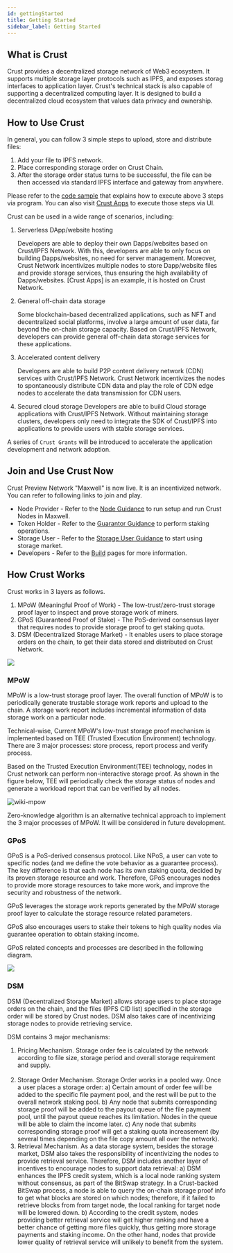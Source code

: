 ```yaml
---
id: gettingStarted
title: Getting Started
sidebar_label: Getting Started
---
```

## What is Crust

Crust provides a decentralized storage network of Web3 ecosystem. It supports multiple storage layer protocols such as IPFS, and exposes storag
interfaces to application layer. Crust's technical stack is also capable of supporting a decentralized computing layer. It is designed to build a
decentralized cloud ecosystem that values data privacy and ownership.

## How to Use Crust

In general, you can follow 3 simple steps to upload, store and distribute files:

1. Add your file to IPFS network.
2. Place corresponding storage order on Crust Chain.
3. After the storage order status turns to be successful, the file can be then accessed via standard IPFS interface and gateway from anywhere.

Please refer to the [code sample](build-developer-guidance.md) that explains how to execute above 3 steps via program. You can also visit [Crust Apps](storageUserGuide.md) to execute those steps via UI.

Crust can be used in a wide range of scenarios, including:

1. Serverless DApp/website hosting

   Developers are able to deploy their own Dapps/websites based on Crust/IPFS Network. With this, developers are able to only focus on building Dapps/websites, no need for server management. Moreover, Crust Network incentivizes multiple nodes to store Dapp/website files and provide storage services, thus ensuring the high availability of Dapps/websites. [Crust Apps] is an example, it is hosted on Crust Network.

2. General off-chain data storage

   Some blockchain-based decentralized applications, such as NFT and decentralized social platforms, involve a large amount of user data, far beyond the on-chain storage capacity. Based on Crust/IPFS Network, developers can provide general off-chain data storage services for these applications.

3. Accelerated content delivery

   Developers are able to build P2P content delivery network (CDN) services with Crust/IPFS Network. Crust Network incentivizes the nodes to spontaneously distribute CDN data and play the role of CDN edge nodes to accelerate the data transmission for CDN users.

4. Secured cloud storage
   Developers are able to build Cloud storage applications with Crust/IPFS Network. Without maintaining storage clusters, developers only need to integrate the SDK of Crust/IPFS into applications to provide users with stable storage services.

A series of `Crust Grants` will be introduced to accelerate the application development and network adoption.

## Join and Use Crust Now

Crust Preview Network "Maxwell" is now live. It is an incentivized network. You can refer to following links to join and play.

- Node Provider - Refer to the [Node Guidance](node-overview.md) to run setup and run Crust Nodes in Maxwell.  
- Token Holder - Refer to the [Guarantor Guidance](guarantor-guidance.md) to perform staking operations.
- Storage User - Refer to the [Storage User Guidance](storageUserGuide.md) to start using storage market.
- Developers - Refer to the [Build](build-getting-started.md) pages for more information.

## How Crust Works

Crust works in 3 layers as follows.

1. MPoW (Meaningful Proof of Work) - The low-trust/zero-trust storage proof layer to inspect and prove storage work of miners.
2. GPoS (Guaranteed Proof of Stake) - The PoS-derived consensus layer that requires nodes to provide storage proof to get staking quota.
3. DSM (Decentralized Storage Market) - It enables users to place storage orders on the chain, to get their data stored and distributed on Crust Network.


![](https://crust-data.oss-cn-shanghai.aliyuncs.com/wiki/what_is_crust/arch.png)


### MPoW

MPoW is a low-trust storage proof layer. The overall function of MPoW is to periodically generate trustable storage work reports and upload to the chain. A storage work report includes incremental information of data storage work on a particular node.

Technical-wise, Current MPoW's low-trust storage proof mechanism is implemented based on TEE (Trusted Execution Environment) technology. There are 3 major processes: store process, report process and verify process.

Based on the Trusted Execution Environment(TEE) technology, nodes in Crust network can perform non-interactive storage proof. As shown in the figure below, TEE will periodically check the storage status of nodes and generate a workload report that can be verified by all nodes.

![wiki-mpow](assets/mpow/wiki-mpow.png)

Zero-knowledge algorithm is an alternative technical approach to implement the 3 major processes of MPoW. It will be considered in future development.

### GPoS

GPoS is a PoS-derived consensus protocol. Like NPoS, a user can vote to specific nodes (and we define the vote behavior as a guarantee process). The key difference is that each node has its own staking quota, decided by its proven storage resource and work. Therefore, GPoS encourages nodes to provide more storage resources to take more work, and improve the security and robustness of the network.

GPoS leverages the storage work reports generated by the MPoW storage proof layer to calculate the storage resource related parameters.

GPoS also encourages users to stake their tokens to high quality nodes via guarantee operation to obtain staking income.

GPoS related concepts and processes are described in the following diagram.

![](https://crust-data.oss-cn-shanghai.aliyuncs.com/wiki/general/gpos.png)


### DSM

DSM (Decentralized Storage Market) allows storage users to place storage orders on the chain, and the files (IPFS CID list) specified in the storage order will be stored by Crust nodes. DSM also takes care of incentivizing storage nodes to provide retrieving service.

DSM contains 3 major mechanisms:

1. Pricing Mechanism. Storage order fee is calculated by the network according to file size, storage period and overall storage requirement and supply.  
   <br/>
2. Storage Order Mechanism. Storage Order works in a pooled way. Once a user places a storage order:
   a) Certain amount of order fee will be added to the specific file payment pool, and the rest will be put to the overall network staking pool.
   b) Any node that submits corresponding storage proof will be added to the payout queue of the file payment pool, until the payout queue reaches its limitation. Nodes in the queue will be able to claim the income later.
   c) Any node that submits corresponding storage proof will get a staking quota increasement (by several times depending on the file copy amount all over the network). 
   <br/>
3. Retrieval Mechanism. As a data storage system, besides the storage market, DSM also takes the responsibility of incentivizing the nodes to provide retrieval service. Therefore, DSM includes another layer of incentives to encourage nodes to support data retrieval:
   a) DSM enhances the IPFS credit system, which is a local node ranking system without consensus, as part of the BitSwap strategy. In a Crust-backed BitSwap process, a node is able to query the on-chain storage proof info to get what blocks are stored on which nodes; therefore, if it failed to retrieve blocks from from target node, the local ranking for target node will be lowered down.
   b) According to the credit system, nodes providing better retrieval service will get higher ranking and have a better chance of getting more files quickly, thus getting more storage payments and staking income. On the other hand, nodes that provide lower quality of retrieval service will unlikely to benefit from the system.
